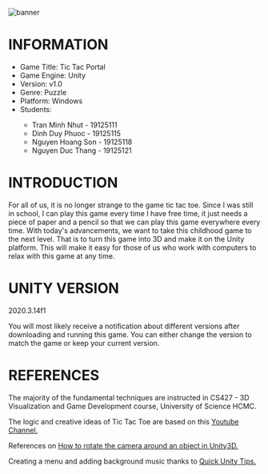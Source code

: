 ![banner](https://user-images.githubusercontent.com/16950680/193448476-0a633567-a0de-4455-9512-5955ab195a82.png)
<h1>INFORMATION</h1>
<ul>
  <li>Game Title: Tic Tac Portal</li>
  <li>Game Engine: Unity</li>
  <li>Version: v1.0</li>
  <li>Genre: Puzzle</li>
  <li>Platform: Windows</li>
  <li>Students:</li>
  <ul>
    <li>Tran Minh Nhut - 19125111</li>
    <li>Dinh Duy Phuoc - 19125115</li>
    <li>Nguyen Hoang Son - 19125118</li>
    <li>Nguyen Duc Thang - 19125121</li>
  </ul>
</ul>

<h1>INTRODUCTION</h1>
<p>For all of us, it is no longer strange to the game tic tac toe. Since I was still in school, I can play this game every time I have free time, it just needs a piece of paper and a pencil so that we can play this game everywhere every time. With today's advancements, we want to take this childhood game to the next level. That is to turn this game into 3D and make it on the Unity platform. This will make it easy for those of us who work with computers to relax with this game at any time.</p>

<h1>UNITY VERSION</h1>
<p>2020.3.14f1 

You will most likely receive a notification about different versions after downloading and running this game. You can either change the version to match the game or keep your current version.</p>

<h1>REFERENCES</h1>
<p>The majority of the fundamental techniques are instructed in CS427 - 3D Visualization and Game Development course, University of Science HCMC.</p>
<p>The logic and creative ideas of Tic Tac Toe are based on this <a href="https://www.youtube.com/watch?v=5GxCHWUh0sw" alt="Youtube Channel">Youtube Channel.</a></p>
<p>References on <a href="https://emmaprats.com/p/how-to-rotate-the-camera-around-an-object-in-unity3d/">How to rotate the camera around an object in Unity3D.</a></p>
<p>Creating a menu and adding background music thanks to <a href="https://www.youtube.com/watch?v=1Y6suVBaBK8">Quick Unity Tips.</a></p>
